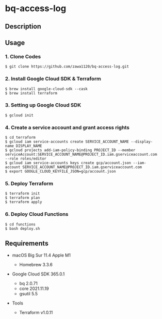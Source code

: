 # bq-access-log

## Description

## Usage
### 1. Clone Codes
```
$ git clone https://github.com/zawa1120/bq-access-log.git
```

### 2. Install Google Cloud SDK & Terraform
```
$ brew install google-cloud-sdk --cask
$ brew install terraform
```

### 3. Setting up Google Cloud SDK
```
$ gcloud init
```

### 4. Create a service account and grant access rights
```
$ cd terraform
$ gcloud iam service-accounts create SERVICE_ACCOUNT_NAME --display-name DISPLAY_NAME
$ gcloud projects add-iam-policy-binding PROJECT_ID --member serviceAccount:SERVICE_ACCOUNT_NAME@PROJECT_ID.iam.gserviceaccount.com --role roles/editor
$ gcloud iam service-accounts keys create gcp/account.json --iam-account SERVICE_ACCOUNT_NAME@PROJECT_ID.iam.gserviceaccount.com
$ export GOOGLE_CLOUD_KEYFILE_JSON=gcp/account.json
```
### 5. Deploy Terraform
```
$ terraform init
$ terraform plan
$ terraform apply
```

### 6. Deploy Cloud Functions
```
$ cd functions
$ bash deploy.sh
```



## Requirements
- macOS Big Sur 11.4 Apple M1
  - Homebrew 3.3.6

- Google Cloud SDK 365.0.1
  - bq 2.0.71
  - core 2021.11.19
  - gsutil 5.5

- Tools
  - Terraform v1.0.11
